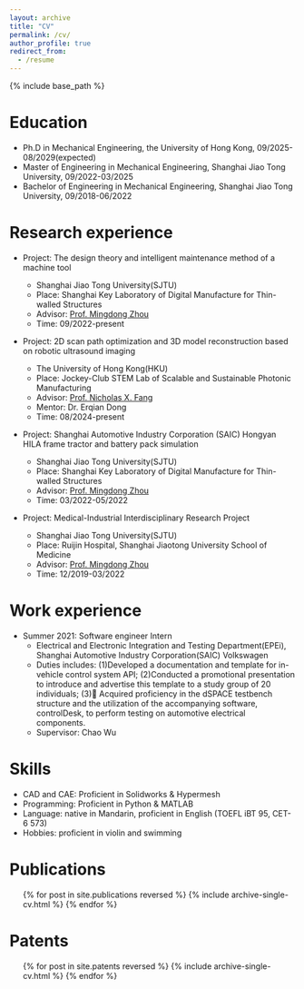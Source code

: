 ```yaml
---
layout: archive
title: "CV"
permalink: /cv/
author_profile: true
redirect_from:
  - /resume
---
```


{% include base_path %}

Education
======
* Ph.D in Mechanical Engineering, the University of Hong Kong, 09/2025-08/2029(expected)
* Master of Engineering in Mechanical Engineering, Shanghai Jiao Tong University, 09/2022-03/2025
* Bachelor of Engineering in Mechanical Engineering, Shanghai Jiao Tong University, 09/2018-06/2022

Research experience
======
* Project: The design theory and intelligent maintenance method of a machine tool
  * Shanghai Jiao Tong University(SJTU)
  * Place: Shanghai Key Laboratory of Digital Manufacture for Thin-walled Structures
  * Advisor: [Prof. Mingdong Zhou](https://me.sjtu.edu.cn/teacher_directory1/zhoumingdong.html)
  * Time: 09/2022-present
 
* Project: 2D scan path optimization and 3D model reconstruction based on robotic ultrasound imaging
  * The University of Hong Kong(HKU)
  * Place: Jockey-Club STEM Lab of Scalable and Sustainable Photonic Manufacturing
  * Advisor: [Prof. Nicholas X. Fang](https://www.mech.hku.hk/academic-staff/fang-x)
  * Mentor: Dr. Erqian Dong
  * Time: 08/2024-present
 
* Project: Shanghai Automotive Industry Corporation (SAIC) Hongyan HILA frame tractor and battery pack simulation
  * Shanghai Jiao Tong University(SJTU)
  * Place: Shanghai Key Laboratory of Digital Manufacture for Thin-walled Structures
  * Advisor: [Prof. Mingdong Zhou](https://me.sjtu.edu.cn/teacher_directory1/zhoumingdong.html)
  * Time: 03/2022-05/2022
 
* Project: Medical-Industrial Interdisciplinary Research Project
  * Shanghai Jiao Tong University(SJTU)
  * Place: Ruijin Hospital, Shanghai Jiaotong University School of Medicine
  * Advisor: [Prof. Mingdong Zhou](https://me.sjtu.edu.cn/teacher_directory1/zhoumingdong.html)
  * Time: 12/2019-03/2022

Work experience
======
* Summer 2021: Software engineer Intern
  * Electrical and Electronic Integration and Testing Department(EPEi), Shanghai Automotive Industry Corporation(SAIC) Volkswagen
  * Duties includes: (1)Developed a documentation and template for in-vehicle control system API; (2)Conducted a promotional presentation to introduce and advertise this template to a study group of 20 individuals; (3)	Acquired proficiency in the dSPACE testbench structure and the utilization of the accompanying software, controlDesk, to perform testing on automotive electrical components.
  * Supervisor: Chao Wu
  
Skills
======
* CAD and CAE: Proficient in Solidworks & Hypermesh
* Programming: Proficient in Python & MATLAB
* Language: native in Mandarin, proficient in English (TOEFL iBT 95, CET-6 573)
* Hobbies: proficient in violin and swimming

Publications
======
  <ul>{% for post in site.publications reversed %}
    {% include archive-single-cv.html %}
  {% endfor %}</ul>

Patents
======
  <ul>{% for post in site.patents reversed %}
    {% include archive-single-cv.html %}
  {% endfor %}</ul>
